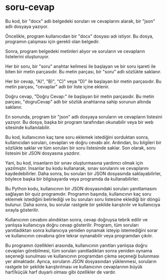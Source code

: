 # soru-cevap
Bu kod, bir "docx" adlı belgedeki soruları ve cevaplarını alarak, bir "json" adlı dosyaya yazıyor.

Öncelikle, program kullanıcıdan bir "docx" dosyası adı istiyor. Bu dosya, programın çalışması için gerekli olan belgedir.

Sonra, program belgedeki metinleri alıyor ve soruların ve cevapların listelerini oluşturuyor.

Her bir soru, bir "soru" anahtar kelimesi ile başlayan ve bir soru işareti ile biten bir metin parçasıdır. Bu metin parçası, bir "soru" adlı sözlükte saklanır.

Her bir cevap, "A)", "B)", "C)" veya "D)" ile başlayan bir metin parçasıdır. Bu metin parçası, "cevaplar" adlı bir liste içine eklenir.

Doğru cevap, "Doğru Cevap:" ile başlayan bir metin parçasıdır. Bu metin parçası, "dogruCevap" adlı bir sözlük anahtarına sahip sorunun altında saklanır.

En sonunda, program bir "json" adlı dosyaya soruların ve cevapların listesini yazıyor. Bu dosya, başka bir program tarafından okunabilir veya bir web sitesinde kullanılabilir.




Bu kod, kullanıcının kaç tane soru eklemek istediğini sorduktan sonra, kullanıcıdan soruları, cevapları ve doğru cevabı alır. Ardından, bu bilgileri bir sözlükte saklar ve tüm soruları bir soru listesinde saklar. Son olarak, soru listesini bir JSON dosyasına yazdırır.

Yani, bu kod, insanların bir sınav oluşturmasına yardımcı olmak için yazılmıştır. İnsanlar bu kodu kullanarak, sınav sorularını ve cevaplarını kaydedebilirler. Daha sonra, bu soruları bir JSON dosyasında saklayabilirler, böylece başka bir bilgisayarda veya programda da kullanabilirler.





Bu Python kodu, kullanıcının bir JSON dosyasındaki soruları yanıtlamasını sağlayan bir quiz programıdır. Programın başında, kullanıcının kaç soru eklemek istediğini belirlediği ve bu soruları soru listesine eklediği bir döngü bulunur. Daha sonra, bu sorular rastgele bir şekilde karıştırılır ve kullanıcıya sırayla gösterilir.

Kullanıcının cevabını alındıktan sonra, cevap doğruysa tebrik edilir ve yanlışsa kullanıcıya doğru cevap gösterilir. Program, tüm soruları yanıtladıktan sonra kullanıcıya yeniden oynamak isteyip istemediğini sorar ve kullanıcının cevabına göre tekrar oynanabilir veya programdan çıkılır.

Bu programın özellikleri arasında, kullanıcının yanıtları yanlışsa doğru cevapları görebilmesi, tüm soruları yanıtladıktan sonra yeniden oynama seçeneği sunulması ve kullanıcının programdan çıkma seçeneği bulunması yer almaktadır. Ayrıca, soruların JSON dosyasından yüklenmesi, soruların rastgele bir şekilde karıştırılması ve kullanıcının cevaplarının büyük harf/küçük harf duyarlı olması gibi özellikler de vardır.
